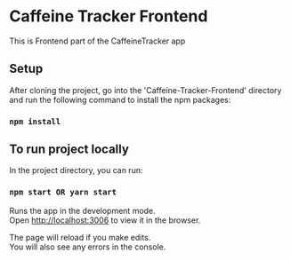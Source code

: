 # Caffeine Tracker Frontend

This is Frontend part of the CaffeineTracker app

## Setup

After cloning the project, go into the 'Caffeine-Tracker-Frontend' directory and run the following command to install the npm packages:

### `npm install`

## To run project locally

In the project directory, you can run:

### `npm start OR yarn start`

Runs the app in the development mode.\
Open [http://localhost:3006](http://localhost:3006) to view it in the browser.

The page will reload if you make edits.\
You will also see any errors in the console.
